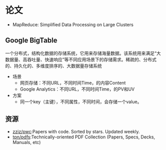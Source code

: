 # 论文

* MapReduce: Simplified Data Processing on Large Clusters

## Google BigTable

一个分布式，结构化数据的存储系统，它用来存储海量数据。该系统用来满足“大数据量、高吞吐量、快速响应”等不同应用场景下的存储需求。稀疏的、分布式的、持久化的、多维度排序的、大数据量存储系统

* 场景
    - 网页存储：不同URL，不同时间Time，的内容Content
    - Google Analytics：不同URL，不同时间Time，的PV和UV
* 方案
    - 同一个key（主键），不同属性，不同时间，会存储一个value。

## 资源

* [zziz/pwc](https://github.com/zziz/pwc):Papers with code. Sorted by stars. Updated weekly.
* [tpn/pdfs](https://github.com/tpn/pdfs):Technically-oriented PDF Collection (Papers, Specs, Decks, Manuals, etc)

